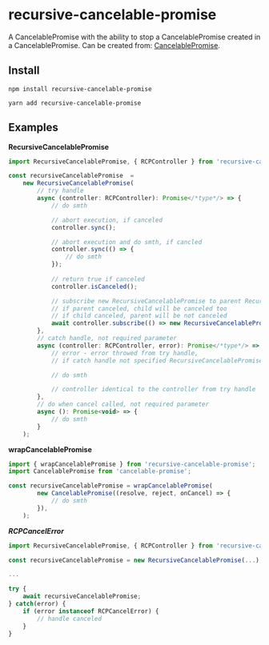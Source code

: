 # recursive-cancelable-promise

A CancelablePromise with the ability to stop a CancelablePromise created in a CancelablePromise.
Can be created from: [CancelablePromise](https://www.npmjs.com/package/cancelable-promise).

## Install
```
npm install recursive-cancelable-promise
```
```
yarn add recursive-cancelable-promise
```

## Examples
**RecursiveCancelablePromise**
```javascript
import RecursiveCancelablePromise, { RCPController } from 'recursive-cancelable-promise';

const recursiveCancelablePromise  = 
    new RecursiveCancelablePromise(
        // try handle
        async (controller: RCPController): Promise</*type*/> => {
            // do smth

            // abort execution, if canceled
            controller.sync();

            // abort execution and do smth, if cancled
            controller.sync(() => {
                // do smth
            });
    
            // return true if canceled
            controller.isCanceled();

            // subscribe new RecursiveCancelablePromise to parent RecursiveCancelablePromise
            // if parent canceled, child will be canceled too
            // if child canceled, parent will be not canceled
            await controller.subscribe(() => new RecursiveCancelablePromise(/*...*/));
        },
        // catch handle, not required parameter
        async (controller: RCPController, error): Promise</*type*/> => {
            // error - error throwed from try handle,
            // if catch handle not specified RecursiveCancelablePromise will be rejected with error

            // do smth

            // controller identical to the controller from try handle
        },
        // do when cancel called, not required parameter
        async (): Promise<void> => {
            // do smth
        }
    );
```

**wrapCancelablePromise**
```javascript
import { wrapCancelablePromise } from 'recursive-cancelable-promise';
import CancelablePromise from 'cancelable-promise';

const recursiveCancelablePromise = wrapCancelablePromise(
        new CancelablePromise((resolve, reject, onCancel) => {
            // do smth
        }),
    );
```

***RCPCancelError***
```javascript
import RecursiveCancelablePromise, { RCPController } from 'recursive-cancelable-promise';

const recursiveCancelablePromise = new RecursiveCancelablePromise(...);

...

try {
    await recursiveCancelablePromise;
} catch(error) {
    if (error instanceof RCPCancelError) {
        // handle canceled
    }
}
```
